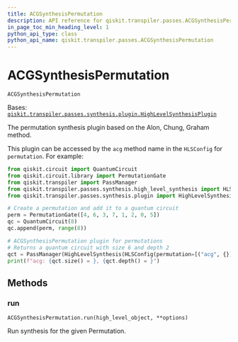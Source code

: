 ```yaml
---
title: ACGSynthesisPermutation
description: API reference for qiskit.transpiler.passes.ACGSynthesisPermutation
in_page_toc_min_heading_level: 1
python_api_type: class
python_api_name: qiskit.transpiler.passes.ACGSynthesisPermutation
---
```


# ACGSynthesisPermutation

<span id="qiskit.transpiler.passes.ACGSynthesisPermutation" />

`ACGSynthesisPermutation`

Bases: [`qiskit.transpiler.passes.synthesis.plugin.HighLevelSynthesisPlugin`](qiskit.transpiler.passes.synthesis.plugin.HighLevelSynthesisPlugin "qiskit.transpiler.passes.synthesis.plugin.HighLevelSynthesisPlugin")

The permutation synthesis plugin based on the Alon, Chung, Graham method.

This plugin can be accessed by the `acg` method name in the `HLSConfig` for `permutation`. For example:

```python
from qiskit.circuit import QuantumCircuit
from qiskit.circuit.library import PermutationGate
from qiskit.transpiler import PassManager
from qiskit.transpiler.passes.synthesis.high_level_synthesis import HLSConfig, HighLevelSynthesis
from qiskit.transpiler.passes.synthesis.plugin import HighLevelSynthesisPluginManager

# Create a permutation and add it to a quantum circuit
perm = PermutationGate([4, 6, 3, 7, 1, 2, 0, 5])
qc = QuantumCircuit(8)
qc.append(perm, range(8))

# ACGSynthesisPermutation plugin for permutations
# Returns a quantum circuit with size 6 and depth 2
qct = PassManager(HighLevelSynthesis(HLSConfig(permutation=[("acg", {})]))).run(qc)
print(f"acg: {qct.size() = }, {qct.depth() = }")
```

## Methods

### run

<span id="qiskit.transpiler.passes.ACGSynthesisPermutation.run" />

`ACGSynthesisPermutation.run(high_level_object, **options)`

Run synthesis for the given Permutation.

